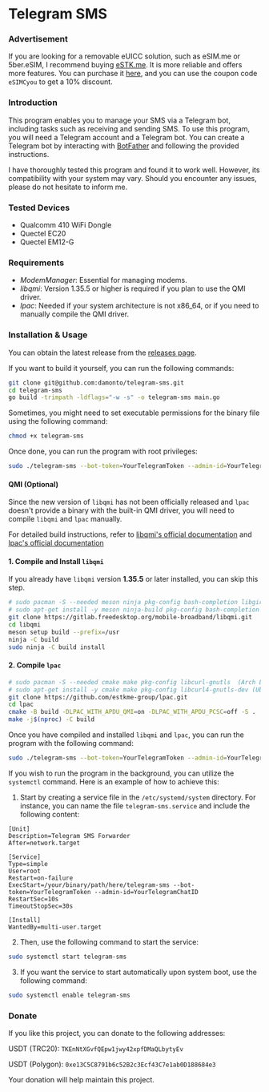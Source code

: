 # Telegram SMS

### Advertisement

If you are looking for a removable eUICC solution, such as eSIM.me or 5ber.eSIM, I recommend buying [eSTK.me](https://www.estk.me?aid=esim). It is more reliable and offers more features. You can purchase it [here](https://www.estk.me?aid=esim), and you can use the coupon code `eSIMCyou` to get a 10% discount.

### Introduction

This program enables you to manage your SMS via a Telegram bot, including tasks such as receiving and sending SMS. To use this program, you will need a Telegram account and a Telegram bot. You can create a Telegram bot by interacting with [BotFather](https://t.me/botfather) and following the provided instructions.

I have thoroughly tested this program and found it to work well. However, its compatibility with your system may vary. Should you encounter any issues, please do not hesitate to inform me.

### Tested Devices

* Qualcomm 410 WiFi Dongle
* Quectel EC20
* Quectel EM12-G

### Requirements

* *ModemManager*: Essential for managing modems.
* *libqmi*: Version 1.35.5 or higher is required if you plan to use the QMI driver.
* *lpac*: Needed if your system architecture is not x86_64, or if you need to manually compile the QMI driver.

### Installation & Usage

You can obtain the latest release from the [releases page](https://github.com/damonto/telegram-sms/releases).

If you want to build it yourself, you can run the following commands:

```bash
git clone git@github.com:damonto/telegram-sms.git
cd telegram-sms
go build -trimpath -ldflags="-w -s" -o telegram-sms main.go
```

Sometimes, you might need to set executable permissions for the binary file using the following command:

```bash
chmod +x telegram-sms
```

Once done, you can run the program with root privileges:

```bash
sudo ./telegram-sms --bot-token=YourTelegramToken --admin-id=YourTelegramChatID
```

#### QMI (Optional)

Since the new version of `libqmi` has not been officially released and `lpac` doesn't provide a binary with the built-in QMI driver, you will need to compile `libqmi` and `lpac` manually.

For detailed build instructions, refer to [libqmi's official documentation](https://modemmanager.org/docs/libqmi/building/building-meson/) and [lpac's official documentation](https://github.com/estkme-group/lpac/blob/main/docs/DEVELOPERS.md)

#### 1. Compile and Install `libqmi`

If you already have `libqmi` version **1.35.5** or later installed, you can skip this step.

```bash
# sudo pacman -S --needed meson ninja pkg-config bash-completion libgirepository help2man glib2 libgudev libmbim libqrtr-glib (Arch Linux)
# sudo apt-get install -y meson ninja-build pkg-config bash-completion libgirepository1.0-dev help2man libglib2.0-dev libgudev-1.0-dev libmbim-glib-dev libqrtr-glib-dev (Ubuntu/Debian)
git clone https://gitlab.freedesktop.org/mobile-broadband/libqmi.git
cd libqmi
meson setup build --prefix=/usr
ninja -C build
sudo ninja -C build install
```

#### 2. Compile `lpac`

```bash
# sudo pacman -S --needed cmake make pkg-config libcurl-gnutls  (Arch Linux)
# sudo apt-get install -y cmake make pkg-config libcurl4-gnutls-dev (Ubuntu/Debian)
git clone https://github.com/estkme-group/lpac.git
cd lpac
cmake -B build -DLPAC_WITH_APDU_QMI=on -DLPAC_WITH_APDU_PCSC=off -S .
make -j$(nproc) -C build
```

Once you have compiled and installed `libqmi` and `lpac`, you can run the program with the following command:

```bash
sudo ./telegram-sms --bot-token=YourTelegramToken --admin-id=YourTelegramChatID --apdu-driver=qmi --dir=/path/to/lpac --dont-download
```

If you wish to run the program in the background, you can utilize the `systemctl` command. Here is an example of how to achieve this:

1. Start by creating a service file in the `/etc/systemd/system` directory. For instance, you can name the file `telegram-sms.service` and include the following content:

```plaintext
[Unit]
Description=Telegram SMS Forwarder
After=network.target

[Service]
Type=simple
User=root
Restart=on-failure
ExecStart=/your/binary/path/here/telegram-sms --bot-token=YourTelegramToken --admin-id=YourTelegramChatID
RestartSec=10s
TimeoutStopSec=30s

[Install]
WantedBy=multi-user.target
```

2. Then, use the following command to start the service:

```bash
sudo systemctl start telegram-sms
```

3. If you want the service to start automatically upon system boot, use the following command:

```bash
sudo systemctl enable telegram-sms
```

### Donate

If you like this project, you can donate to the following addresses:

USDT (TRC20): `TKEnNtXGvfQEpw1jwy42xpfDMaQLbytyEv`

USDT (Polygon): `0xe13C5C8791b6c52B2c3Ecf43C7e1ab0D188684e3`

Your donation will help maintain this project.
